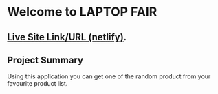 # Welcome to LAPTOP FAIR

## [Live Site Link/URL (netlify)](https://laptop-fair.netlify.app/).

## Project Summary 
Using this application you can get one of the random product from your favourite product list.
